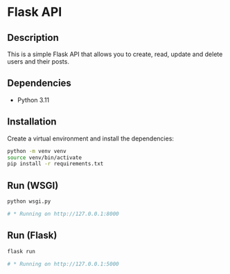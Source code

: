 # Flask API

## Description

This is a simple Flask API that allows you to create, read, update and delete users and their posts.

## Dependencies

- Python 3.11

## Installation

Create a virtual environment and install the dependencies:

```bash
python -m venv venv
source venv/bin/activate
pip install -r requirements.txt
```

## Run (WSGI)

```bash
python wsgi.py

# * Running on http://127.0.0.1:8000
```

## Run (Flask)

```bash
flask run

# * Running on http://127.0.0.1:5000
```

